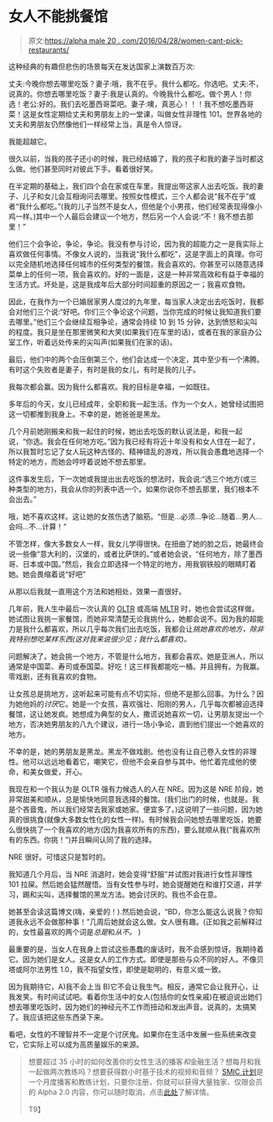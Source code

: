 # 女人不能挑餐馆

> 原文:[https://alpha male 20 . com/2016/04/28/women-cant-pick-restaurants/](https://alphamale20.com/2016/04/28/women-cant-pick-restaurants/)

这种经典的有趣但悲伤的场景每天在发达国家上演数百万次:

丈夫:今晚你想去哪里吃饭？妻子:哦，我不在乎。我什么都吃。你选吧。丈夫:不，说真的。你想去哪里吃饭？妻子:我是认真的。今晚我什么都吃。做个男人！你选！老公:好的。我们去吃墨西哥菜吧。妻子:噢，真恶心！！！我不想吃墨西哥菜！这是女性定期给丈夫和男朋友上的一堂课，叫做女性非理性 101。世界各地的丈夫和男朋友仍然像他们一样经常上当，真是令人惊讶。

我能超越它。

很久以前，当我的孩子还小的时候，我已经结婚了，我的孩子和我的妻子当时都这么做。他们甚至同时对彼此下手。看着很好笑。

在半定期的基础上，我们四个会在家或在车里，我提出带这家人出去吃饭。我的妻子、儿子和女儿会互相询问去哪里。按照女性模式，三个人都会说“我不在乎”或者“我什么都吃。”(我的儿子当然不是女人，但他是个小男孩，他们经常表现得像小鸡一样。)其中一个人最后会建议一个地方，然后另一个人会说:“不！我不想去那里！”

他们三个会争论，争论，争论。我没有参与讨论，因为我的超能力之一是我实际上喜欢做任何事情。不像女人说的，当我说“我什么都吃”，这是字面上的真理。你可以完全随机地选择任何城市的任何类型的餐馆，我会喜欢的。你甚至可以随意选择菜单上的任何一项，我会喜欢的。好的一面是，这是一种非常高效和有益于幸福的生活方式。坏处是，这是我成年后大部分时间超重的原因之一；我喜欢食物。

因此，在我作为一个已婚居家男人度过的九年里，每当家人决定出去吃饭时，我都会对他们三个说:“好吧。你们三个争论这个问题，当你完成的时候让我知道我们要去哪里。”他们三个会继续互相争论，通常会持续 10 到 15 分钟，达到愤怒和尖叫的程度。我只是坐在那里微笑和大笑(如果我们在车里的话)，或者在我的家庭办公室工作，听着远处传来的尖叫声(如果我们在家的话)。

最后，他们中的两个会压倒第三个，他们会达成一个决定，其中至少有一个沸腾。有时这个失败者是妻子，有时是我的女儿，有时是我的儿子。

我每次都会赢。因为我什么都喜欢。我的目标是幸福，一如既往。

多年后的今天，女儿已经成年，全职和我一起生活。作为一个女人，她曾经试图把这一切都推到我身上。不幸的是，她爸爸是黑龙。

几个月前她刚搬来和我一起住的时候，她出去吃饭的默认说法是，和我一起说，“你选。我会在任何地方吃。”因为我已经有将近十年没有和女人住在一起了，所以我暂时忘记了女人玩这种古怪的、精神错乱的游戏，所以我会愚蠢地选择一个特定的地方，而她会哼哼着说她不想去那里。

这件事发生后，下一次她或我提出出去吃饭的想法时，我会说:“选三个地方(或三种类型的地方)，我会从你的列表中选一个。如果你说你不想去那里，我们根本不会出去。”

哦，她不喜欢这样。这让她的女孩伤透了脑筋。“但是...必须...争论...随着...男人…会吗...不...计算！”

不管怎样，像大多数女人一样，我女儿学得很快。在扭曲了她的脸之后，她最终会说一些像“意大利的，汉堡的，或者比萨饼的。”或者她会说，“任何地方，除了墨西哥、日本或中国。”然后，我会立即选择一个特定的地方，用我钢铁般的眼睛盯着她。她会畏缩着说“好吧”

从那以后我就一直用这个方法和她相处，效果一直很好。

几年前，我人生中最后一次认真的 [OLTR](https://blackdragonblog.com/glossary/#OLTR) 或高端 [MLTR](https://blackdragonblog.com/glossary/#MLTR) 时，她也会尝试这样做。她试图让我挑一家餐馆，而她非常清楚无论我挑什么，她都会说不。因为我的超能力是我什么都喜欢，所以几乎每次我们出去吃饭，我都会让*挑她喜欢的地方，除非我特别想吃某样东西(这对我来说很少见；我什么都喜欢)。*

问题解决了。她会挑一个地方，不管是什么地方，我都会喜欢。她是亚洲人，所以通常是中国菜、寿司或泰国菜。好吃！这三样我都能吃一桶。并且拥有。为我赢。零戏剧，还有我喜欢的食物。

让女孩总是挑地方，这听起来可能有点不切实际，但绝不是那么回事。为什么？因为她他妈的*讨厌*它。她是一个女孩，喜欢强壮、阳刚的男人，几乎每次都被迫选择餐馆，这让她发疯。她想成为典型的女人，撒谎说她喜欢一切，让男朋友提出一个地方，否决她男朋友的八九个建议，进行一场小争论，直到他们提出一个她喜欢的地方。

不幸的是，她的男朋友是黑龙。黑龙不做戏剧。他也没有让自己卷入女性的非理性。他可以远远地看着它，嘲笑它，但他不会亲自参与其中。他忙着完成他的使命，和美女做爱，开心。

我现在和一个我认为是 OLTR 强有力候选人的人在 NRE。因为这是 NRE 阶段，她非常甜美和顺从，总是愉快地同意我选择的餐馆。(我们出门的时候，也就是。我是个吝啬鬼，所以我们经常去我家或她家。便宜多了。)这说明了一些问题，因为她真的很挑食(就像大多数女性化的女性一样)。有时候我会问她想去哪里吃饭，她要么很快挑了一个我喜欢的地方(因为我喜欢所有的东西)，要么就顺从我(“我喜欢所有的东西。你挑！”)并且瞬间认同了我的选择。

NRE 很好。可惜这只是暂时的。

我知道几个月后，当 NRE 消退时，她会变得“舒服”并试图对我进行女性非理性 101 拉屎。然后她会猛然醒悟。当有女性参与时，她会提醒她在和谁打交道，并学习，踢和尖叫，选择餐馆的黑龙方法。她会讨厌的。我也不会在意。

她甚至会读这篇博文(嗨，亲爱的！).然后她会说，“BD，你怎么能这么说我？你知道我永远不会做那种事！”几周后她就会这么做。女人很有趣。(正如我之前解释过的，女性最喜欢的两个词是*总是*和*从不。* )

最重要的是，当女人在我身上尝试这些愚蠢的废话时，我不会感到惊讶。我期待着它。因为她们是女人。这是女人的工作方式。即使是那些与众不同的好人。不像贝塔或阿尔法男性 1.0，我不指望女性，即使是聪明的，有意义或一致。

因为我期待它，A)我不会上当 B)它不会让我生气。相反，通常它会让我开心，让我发笑。有时间试试吧。看着你生活中的女人(包括你的女性亲戚)在被迫说出她们想去哪里吃饭时，因为她们的神经元不工作而扭动和发出声音。说真的，太搞笑了。我应该把这些东西录下来。

看吧，女性的不理智并不一定是个讨厌鬼。如果你在生活中发展一些系统来改变它，它实际上可以成为高质量娱乐的来源。

> 想要超过 35 小时的如何改善你的女性生活的播客*和*金融生活？想每月和我一起做两次教练吗？想要获得数小时基于技术的视频和音频？ [SMIC 计划](https://alphamale20.kartra.com/page/vIL17)是一个月度播客和教练计划，只要你注册，你就可以获得大量独家、仅限会员的 Alpha 2.0 内容，你可以随时取消。点击[此处](https://alphamale20.kartra.com/page/vIL17)了解详情。
> 
> T9】